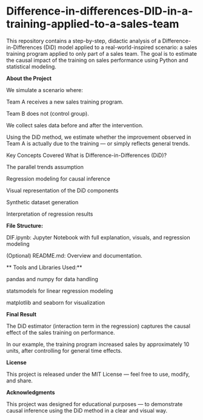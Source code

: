 # Difference-in-differences-DID-in-a-training-applied-to-a-sales-team
This repository contains a step-by-step, didactic analysis of a Difference-in-Differences (DiD) model applied to a real-world-inspired scenario: a sales training program applied to only part of a sales team.  The goal is to estimate the causal impact of the training on sales performance using Python and statistical modeling.

**About the Project**

We simulate a scenario where:

Team A receives a new sales training program.

Team B does not (control group).

We collect sales data before and after the intervention.

Using the DiD method, we estimate whether the improvement observed in Team A is actually due to the training — or simply reflects general trends.

Key Concepts Covered
What is Difference-in-Differences (DiD)?

The parallel trends assumption

Regression modeling for causal inference

Visual representation of the DiD components

Synthetic dataset generation

Interpretation of regression results

**File Structure:**

DIF.ipynb: Jupyter Notebook with full explanation, visuals, and regression modeling

(Optional) README.md: Overview and documentation.

** Tools and Libraries Used:**

pandas and numpy for data handling

statsmodels for linear regression modeling

matplotlib and seaborn for visualization

**Final Result**

The DiD estimator (interaction term in the regression) captures the causal effect of the sales training on performance.

In our example, the training program increased sales by approximately 10 units, after controlling for general time effects.

**License**

This project is released under the MIT License — feel free to use, modify, and share.

**Acknowledgments** 

This project was designed for educational purposes — to demonstrate causal inference using the DiD method in a clear and visual way.



